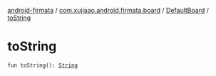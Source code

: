 [android-firmata](../../index.md) / [com.xujiaao.android.firmata.board](../index.md) / [DefaultBoard](index.md) / [toString](./to-string.md)

# toString

`fun toString(): `[`String`](https://kotlinlang.org/api/latest/jvm/stdlib/kotlin/-string/index.html)